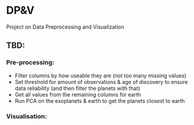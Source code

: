 # DP&V
Project on Data Preprocessing and Visualization 
## TBD:
### Pre-processing:
+ Filter columns by how useable they are (not too many missing values)
+ Set threshold for amount of observations & age of discovery to ensure data reliability (and then filter the planets with that)
+ Get all values from the remaining columns for earth
+ Run PCA on the exoplanets & earth to get the planets closest to earth

### Visualisation:
